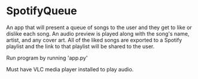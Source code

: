 # SpotifyQueue
An app that will present a queue of songs to the user and they get to like or dislike each song. An audio preview is played along with the song's name, artist, and any cover art. All of the liked songs are exported to a Spotify playlist and the link to that playlist will be shared to the user.


Run program by running 'app.py'

Must have VLC media player installed to play audio.
